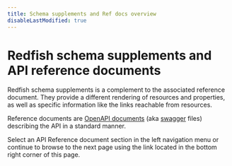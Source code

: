 ```yaml
---
title: Schema supplements and Ref docs overview
disableLastModified: true
---
```


# Redfish schema supplements and API reference documents

Redfish schema supplements is a complement to the associated reference document. They provide a different rendering of resources and properties, as well as specific information like the links reachable from resources.

Reference documents are [OpenAPI documents](https://oai.github.io/Documentation/start-here.html) (aka [swagger](https://swagger.io/specification/) files) describing the API in a standard manner.

Select an API Reference document section in the left navigation menu or continue to browse to the next page  using the link located in the bottom right corner of this page.
